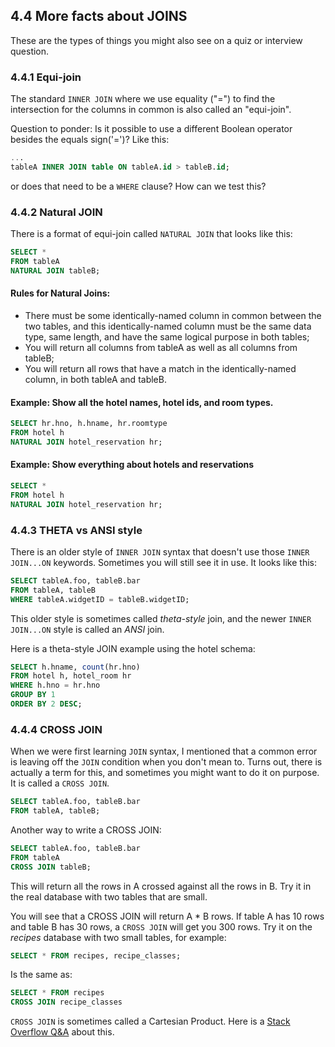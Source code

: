 ## 4.4 More facts about JOINS
These are the types of things you might also see on a quiz or interview question.
### 4.4.1 Equi-join
The standard `INNER JOIN` where we use equality ("=") to find the intersection for the columns in common is also called an "equi-join".

Question to ponder: Is it possible to use a different Boolean operator besides the equals sign('=')? Like this: 
```sql
...
tableA INNER JOIN table ON tableA.id > tableB.id;
```
or does that need to be a `WHERE` clause? How can we test this?

### 4.4.2 Natural JOIN
There is a format of equi-join called `NATURAL JOIN` that looks like this:

```sql
SELECT * 
FROM tableA 
NATURAL JOIN tableB;
```
#### Rules for Natural Joins:
* There must be some identically-named column in common between the two tables, and this identically-named column must be the same data type, same length, and have the same logical purpose in both tables;
* You will return all columns from tableA as well as all columns from tableB;
* You will return all rows that have a match in the identically-named column, in both tableA and tableB.

#### Example: Show all the hotel names, hotel ids, and room types.
```sql
SELECT hr.hno, h.hname, hr.roomtype
FROM hotel h 
NATURAL JOIN hotel_reservation hr;
```
#### Example: Show everything about hotels and reservations
```sql
SELECT *
FROM hotel h 
NATURAL JOIN hotel_reservation hr;
```
### 4.4.3 THETA vs ANSI style
There is an older style of `INNER JOIN` syntax that doesn't use those `INNER JOIN...ON` keywords. Sometimes you will still see it in use. It looks like this:
```sql
SELECT tableA.foo, tableB.bar
FROM tableA, tableB
WHERE tableA.widgetID = tableB.widgetID;
```
This older style is sometimes called *theta-style* join, and the newer `INNER JOIN...ON` style is called an *ANSI* join.

Here is a theta-style JOIN example using the hotel schema:

```sql
SELECT h.hname, count(hr.hno)
FROM hotel h, hotel_room hr
WHERE h.hno = hr.hno
GROUP BY 1
ORDER BY 2 DESC;
```

### 4.4.4 CROSS JOIN
When we were first learning `JOIN` syntax, I mentioned that a common error is leaving off the `JOIN` condition when you don't mean to. Turns out, there is actually a term for this, and sometimes you might want to do it on purpose. It is called a `CROSS JOIN`. 
```sql
SELECT tableA.foo, tableB.bar
FROM tableA, tableB;
```
Another way to write a CROSS JOIN:
```sql
SELECT tableA.foo, tableB.bar
FROM tableA
CROSS JOIN tableB;
```
This will return all the rows in A crossed against all the rows in B. Try it in the real database with two tables that are small.

You will see that a CROSS JOIN will return A \* B rows. If table A has 10 rows and table B has 30 rows, a `CROSS JOIN` will get you 300 rows. Try it on the *recipes* database with two small tables, for example: 
```sql
SELECT * FROM recipes, recipe_classes;
```

Is the same as:

```sql
SELECT * FROM recipes 
CROSS JOIN recipe_classes
```

`CROSS JOIN` is sometimes called a Cartesian Product. Here is a [Stack Overflow Q&A](http://stackoverflow.com/questions/11861417/what-is-the-difference-between-cartesian-product-and-cross-join) about this.
